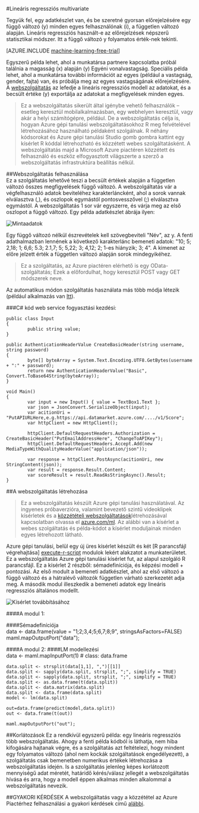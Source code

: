 <properties 
    pageTitle="Lineáris regressziós multivariate |} Microsoft Azure" 
    description="Lineáris regressziós multivariate" 
    services="machine-learning" 
    documentationCenter="" 
    authors="jaymathe" 
    manager="jhubbard" 
    editor="cgronlun"/>

<tags 
    ms.service="machine-learning" 
    ms.workload="data-services" 
    ms.tgt_pltfrm="na" 
    ms.devlang="na" 
    ms.topic="article" 
    ms.date="09/14/2016" 
    ms.author="jaymathe"/> 


#<a name="multivariate-linear-regression"></a>Lineáris regressziós multivariate   
 

 
Tegyük fel, egy adatkészlet van, és be szeretné gyorsan előrejelzésére egy függő változó (y) minden egyes felhasználónak (i), a független változó alapján. Lineáris regressziós használt-e az előrejelzések népszerű statisztikai módszer. Itt a függő változó y folyamatos érték-nek tekinti.  


[AZURE.INCLUDE [machine-learning-free-trial](../../includes/machine-learning-free-trial.md)]  

Egyszerű példa lehet, ahol a munkatársa partnere kapcsolatba próbál találnia a magasság (x) alapján (y) Egyéni vonalvastagság. Speciális példa lehet, ahol a munkatársa további információt az egyes (például a vastagság, gender, fajta) van, és próbálja meg az egyes vastagságának előrejelzésére. A [webszolgáltatás]( https://datamarket.azure.com/dataset/aml_labs/multivariate_regression) az lefedje a lineáris regressziós modell az adatokat, és a becsült értéke (y) exportálja az adatokat a megfigyelések minden egyes.

>Ez a webszolgáltatás sikerült által igénybe vehető felhasználók – esetleg keresztül mobilalkalmazásban, egy webhelyen keresztül, vagy akár a helyi számítógépre, például. De a webszolgáltatás célja is, hogyan Azure gépi tanulási webszolgáltatásokhoz R meg felvételével létrehozásához használható példaként szolgálnak. R néhány kódsorokat és Azure gépi tanulási Studio gomb gombra kattint egy kísérlet R kóddal létrehozható és közzétett webes szolgáltatásként. A webszolgáltatás majd a Microsoft Azure piactéren közzétett és felhasználó és eszköz elfogyasztott világszerte a szerző a webszolgáltatás infrastruktúra beállítás nélkül.  

##<a name="consumption-of-web-service"></a>Webszolgáltatás felhasználása  
Ez a szolgáltatás lehetővé teszi a becsült értékek alapján a független változó összes megfigyelések függő változó. A webszolgáltatás vár a végfelhasználó adatok beviteléhez karakterláncként, ahol a sorok vannak elválasztva (,), és oszlopok egymástól pontosvesszővel (;) elválasztva egymástól. A webszolgáltatás 1 sor vár egyszerre, és várja meg az első oszlopot a függő változó. Egy példa adatkészlet ábrája ilyen:

![Mintaadatok][1]

Egy függő változó nélkül észrevételek kell szövegbeviteli "Név", az y. A fenti adathalmazban lennének a következő karakterlánc bemeneti adatok: "10; 5; 2,18; 1; 6,6; 5.3; 2.1,7; 5; 5,22; 3; 4,12; 2; 1-es hiányzik; 3; 4". A kimenet az előre jelzett érték a független változó alapján sorok mindegyikéhez. 

>Ez a szolgáltatás, az Azure piactéren elérhető is egy OData-szolgáltatás; Ezek a előfordulhat, hogy keresztül POST vagy GET módszerek neve. 

Az automatikus módon szolgáltatás használata más több módja létezik (például alkalmazás van [Itt](http://microsoftazuremachinelearning.azurewebsites.net/MultipleLinearRegressionService.aspx )).

###<a name="starting-c-code-for-web-service-consumption"></a>C# kód web service fogyasztási kezdési:

    public class Input
    {
            public string value;
    }
    
    public AuthenticationHeaderValue CreateBasicHeader(string username, string password)
    {
            byte[] byteArray = System.Text.Encoding.UTF8.GetBytes(username + ":" + password);
            return new AuthenticationHeaderValue("Basic", Convert.ToBase64String(byteArray));
    }
    
    void Main()
    {
            var input = new Input() { value = TextBox1.Text };
            var json = JsonConvert.SerializeObject(input);
            var acitionUri = "PutAPIURLHere,e.g.https://api.datamarket.azure.com/..../v1/Score";
            var httpClient = new HttpClient();
    
            httpClient.DefaultRequestHeaders.Authorization = CreateBasicHeader("PutEmailAddressHere", "ChangeToAPIKey");
            httpClient.DefaultRequestHeaders.Accept.Add(new MediaTypeWithQualityHeaderValue("application/json"));
    
            var response = httpClient.PostAsync(acitionUri, new StringContent(json));
            var result = response.Result.Content;
            var scoreResult = result.ReadAsStringAsync().Result;
    }




##<a name="creation-of-web-service"></a>A webszolgáltatás létrehozása  
>Ez a webszolgáltatás készült Azure gépi tanulási használatával. Az ingyenes próbaverzióra, valamint bevezető szintű videoklipek kísérletek és a [közzétételi webszolgáltatások](machine-learning-publish-a-machine-learning-web-service.md)létrehozásával kapcsolatban olvassa el [azure.com/ml](http://azure.com/ml). Az alábbi van a kísérlet a webes szolgáltatás és példa-kódot a kísérlet moduljainak minden egyes létrehozott látható.


Azure gépi tanulási, belül egy új üres kísérlet készült és két [R parancsfájl végrehajtása] [ execute-r-script] modulok lekért alakzatot a munkaterületet. Ez a webszolgáltatás Azure gépi tanulási kísérlet fut, az alapul szolgáló R parancsfájl. Ez a kísérlet 2 részből: sémadefiníciója, és képzési modell + pontozási. Az első modult a bemeneti adatkészlet, ahol az első változó a függő változó és a hátralévő változók független várható szerkezetét adja meg. A második modul illeszkedik a bemeneti adatok egy lineáris regressziós általános modellt.  
  
![Kísérlet továbbításához][3]

####<a name="module-1"></a>A modul 1:
 
####<a name="schema-definition"></a>Sémadefiníciója  
    data <- data.frame(value = "1;2;3,4;5;6,7;8;9", stringsAsFactors=FALSE) maml.mapOutputPort("data");  

####<a name="module-2"></a>A modul 2:
####<a name="lm-modeling"></a>LM modellezési   
    data <- maml.mapInputPort(1) # class: data.frame  
  
    data.split <- strsplit(data[1,1], ",")[[1]]  
    data.split <- sapply(data.split, strsplit, ";", simplify = TRUE)  
    data.split <- sapply(data.split, strsplit, ";", simplify = TRUE)  
    data.split <- as.data.frame(t(data.split)) 
    data.split <- data.matrix(data.split) 
    data.split <- data.frame(data.split) 
    model <- lm(data.split)  

    out=data.frame(predict(model,data.split))  
    out <- data.frame(t(out))

    maml.mapOutputPort("out");  
 
##<a name="limitations"></a>Korlátozások
Ez a rendkívül egyszerű példa: egy lineáris regressziós több webszolgáltatás. Ahogy a fenti példa kódból is láthatja, nem hiba kifogására hajtanak végre, és a szolgáltatás azt feltételezi, hogy mindent egy folyamatos változó (ahol nem kockák szolgáltatások engedélyezett), a szolgáltatás csak bemenetben numerikus értékek létrehozása a webszolgáltatás idején. Is a szolgáltatás jelenleg képes korlátozott mennyiségű adat méretét, határidő kérés/válasz jellegét a webszolgáltatás hívása és arra, hogy a modell éppen alkalmas minden alkalommal a webszolgáltatás nevezik. 

##<a name="faq"></a>GYAKORI KÉRDÉSEK
A webszolgáltatás vagy a közzététel az Azure Piactérhez felhasználási a gyakori kérdések című [alábbi](machine-learning-marketplace-faq.md).

[1]: ./media/machine-learning-r-csharp-multivariate-linear-regression/multireg-img1.png
[2]: ./media/machine-learning-r-csharp-multivariate-linear-regression/multireg-img2.png
[3]: ./media/machine-learning-r-csharp-multivariate-linear-regression/multireg-img3.png


<!-- Module References -->
[execute-r-script]: https://msdn.microsoft.com/library/azure/30806023-392b-42e0-94d6-6b775a6e0fd5/
 
